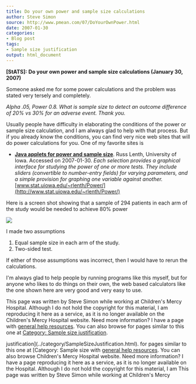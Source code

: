 ```yaml
---
title: Do your own power and sample size calculations
author: Steve Simon
source: http://www.pmean.com/07/DoYourOwnPower.html
date: 2007-01-30
categories:
- Blog post
tags:
- Sample size justification
output: html_document
---
```

**[StATS]:** **Do your own power and sample size
calculations (January 30, 2007)**

Someone asked me for some power calculations and the problem was
stated very tersely and completely.

*Alpha .05, Power 0.8. What is sample size to detect an outcome
difference of 20% vs 30% for an adverse event. Thank you.*

Usually people have difficulty in elaborating the conditions of the
power or sample size calculation, and I am always glad to help with
that process. But if you already know the conditions, you can find
very nice web sites that will do power calculations for you. One of my
favorite sites is

-   **[Java applets for power and sample
    size](http://www.stat.uiowa.edu/~rlenth/Power/)**. Russ Lenth,
    University of Iowa. Accessed on 2007-01-30. *Each selection
    provides a graphical interface for studying the power of one or
    more tests. They include sliders (convertible to number-entry
    fields) for varying parameters, and a simple provision for
    graphing one variable against another.*
    [www.stat.uiowa.edu/~rlenth/Power/](http://www.stat.uiowa.edu/~rlenth/Power/)

Here is a screen shot showing that a sample of 294 patients in each
arm of the study would be needed to achieve 80% power

![](http://www.pmean.com/images/images/07/DoYourOwnPower01.gif)

I made two assumptions

1.  Equal sample size in each arm of the study.
2.  Two-sided test.

If either of those assumptions was incorrect, then I would have to
rerun the calculations.

I'm always glad to help people by running programs like this myself,
but for anyone who likes to do things on their own, the web based
calculators like the one shown here are very good and very easy to
use.

This page was written by Steve Simon while working at Children's Mercy
Hospital. Although I do not hold the copyright for this material, I am
reproducing it here as a service, as it is no longer available on the
Children's Mercy Hospital website. Need more information? I have a page
with [general help resources](../GeneralHelp.html). You can also browse
for pages similar to this one at [Category: Sample size
justification](../category/SampleSizeJustification.html).
<!---More--->
justification](../category/SampleSizeJustification.html).
for pages similar to this one at [Category: Sample size
with [general help resources](../GeneralHelp.html). You can also browse
Children's Mercy Hospital website. Need more information? I have a page
reproducing it here as a service, as it is no longer available on the
Hospital. Although I do not hold the copyright for this material, I am
This page was written by Steve Simon while working at Children's Mercy

<!---Do not use
**[StATS]:** **Do your own power and sample size
This page was written by Steve Simon while working at Children's Mercy
Hospital. Although I do not hold the copyright for this material, I am
reproducing it here as a service, as it is no longer available on the
Children's Mercy Hospital website. Need more information? I have a page
with [general help resources](../GeneralHelp.html). You can also browse
for pages similar to this one at [Category: Sample size
justification](../category/SampleSizeJustification.html).
--->

